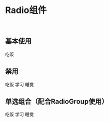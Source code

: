 # Radio组件

<br>

## 基本使用

<div>
  <ot-space>
      <ot-radio>吃饭</ot-radio>
  </ot-space>
</div>

## 禁用

<div>
  <ot-space>
      <ot-radio disabled>吃饭</ot-radio>
      <ot-radio disabled>学习</ot-radio>
      <ot-radio disabled>睡觉</ot-radio>
  </ot-space>
</div>

## 单选组合（配合RadioGroup使用）

<div>
  <ot-space>
      <ot-radio>吃饭</ot-radio>
      <ot-radio>学习</ot-radio>
      <ot-radio>睡觉</ot-radio>
  </ot-space>
</div>

<script setup>
  import { ref } from 'vue'
  // const show = ref(false)
  // const onChange = (e) => {
  //   // console.log('onchange', e.detail)
  //   // value.value = !e.detail
  // }
</script>